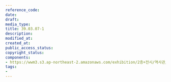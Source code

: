 ```yaml
---
reference_code: 
date: 
draft: 
media_type: 
title: 39.03.07-1
description: 
modified_at: 
created_at: 
public_access_status: 
copyright_status: 
components:
- https://wwm3.s3.ap-northeast-2.amazonaws.com/exhibition/2층+전시/역사관/완_강덕경할머니와+신문헤드/39.03.07-1.jpg
tags:
- 
---
```


